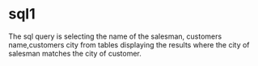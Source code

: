 # sql1
The sql query is selecting the name of the salesman, customers name,customers city from tables displaying the results where the city of salesman matches the city of customer.
